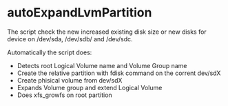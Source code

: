 # autoExpandLvmPartition

The script check the new increased existing disk size or new disks for device on /dev/sda, /dev/sdb/ and /dev/sdc.

Automatically the script does:

- Detects root Logical Volume name and Volume Group name
- Create the relative partition with fdisk command on the corrent dev/sdX
- Create phisical volume from dev/sdX
- Expands Volume group and extend Logical Volume
- Does xfs_growfs on root partition
